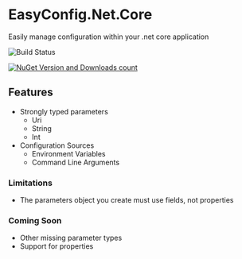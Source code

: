 # EasyConfig.Net.Core

Easily manage configuration within your .net core application

![Build Status](https://travis-ci.org/cohen990/EasyConfig.Net.Core.svg?branch=master)

[![NuGet Version and Downloads count](https://buildstats.info/nuget/EasyConfig.Net.Core)](https://www.nuget.org/packages/EasyConfig.Net.Core)

## Features

* Strongly typed parameters
	* Uri
	* String
	* Int
* Configuration Sources
	* Environment Variables
	* Command Line Arguments

### Limitations

* The parameters object you create must use fields, not properties

### Coming Soon

* Other missing parameter types
* Support for properties
